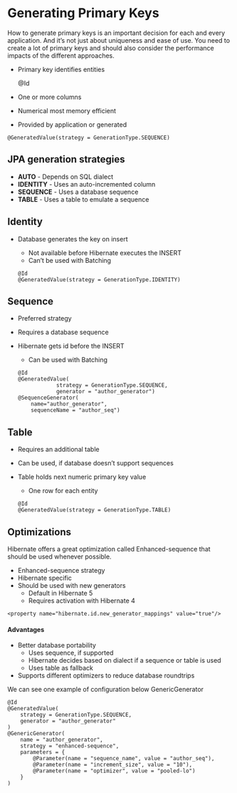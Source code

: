 # Generating Primary Keys


How to generate primary keys is an important decision for each and every application. And it’s not just about uniqueness and ease of use. You need to create a lot of primary keys and should also consider the performance impacts of the different approaches.


- Primary key identifies entities

    @Id

- One or more columns
- Numerical most memory efficient
- Provided by application or generated


```
@GeneratedValue(strategy = GenerationType.SEQUENCE)
```


## JPA generation strategies

- **AUTO** - Depends on SQL dialect
- **IDENTITY** - Uses an auto-incremented column
- **SEQUENCE** - Uses a database sequence
- **TABLE** - Uses a table to emulate a sequence


## Identity

- Database generates the key on insert
    - Not available before Hibernate executes the INSERT
    - Can’t be used with Batching
    
    ```
    @Id
    @GeneratedValue(strategy = GenerationType.IDENTITY)
    ```
    
## Sequence


- Preferred strategy
- Requires a database sequence
- Hibernate gets id before the INSERT
    - Can be used with Batching
    
    ```
    @Id
    @GeneratedValue(
                strategy = GenerationType.SEQUENCE,
                generator = "author_generator")
    @SequenceGenerator(
        name="author_generator", 
        sequenceName = "author_seq")
    
    ```
    
    
## Table

- Requires an additional table
- Can be used, if database doesn’t support sequences
- Table holds next numeric primary key value
    - One row for each entity

  ```
  @Id
  @GeneratedValue(strategy = GenerationType.TABLE)
  ```  


## Optimizations


Hibernate offers a great optimization called Enhanced-sequence that should be used whenever possible.

- Enhanced-sequence strategy
- Hibernate specific
- Should be used with new generators
    - Default in Hibernate 5
    - Requires activation with Hibernate 4

```
<property name="hibernate.id.new_generator_mappings" value="true"/>
```


#### Advantages

- Better database portability
    - Uses sequence, if supported
    - Hibernate decides based on dialect if a sequence or table is used
    - Uses table as fallback
- Supports different optimizers to reduce database roundtrips

We can see one example of configuration below GenericGenerator

```
@Id
@GeneratedValue(
    strategy = GenerationType.SEQUENCE,
    generator = "author_generator"
)
@GenericGenerator(
    name = "author_generator",
    strategy = "enhanced-sequence",
    parameters = {
        @Parameter(name = "sequence_name", value = "author_seq"),
        @Parameter(name = "increment_size", value = "10"),
        @Parameter(name = "optimizer", value = "pooled-lo") 
    }
)
```

